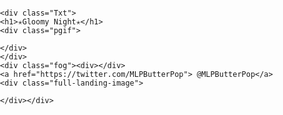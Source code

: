 <!DOCTYPE html>
<html>
<head>
	<meta charset="utf-8">
	<title>Lists</title>
	<script src="https://ajax.googleapis.com/ajax/libs/jquery/3.4.1/jquery.min.js"></script>
 <script src="https://atuin.ru/demo/ripples/jquery.ripples.js"></script>
</head>
<style type="text/css">
	body{
		
		background-color: #551125;
		margin: 0px;
		padding: 0px;
	}
	.full-landing-image{
		width: 100%;
		height: 90vh;
		background: url('https://ton.twitter.com/1.1/ton/data/dm/1146918586751115271/1146918543407165441/BphaobPK.jpg:large')no-repeat center;
		background-size: cover;
	}
.Txt {
    font-size: 79px;
    font-weight: bold;
    line-height: 0;
    position: middle;
    display: inline-block;
    margin: .25px;
    padding: .5px .75px;
    text-align: center;
    /* Color fallback */
    color: #fff;
    -webkit-background-clip: text;

    -webkit-text-fill-color: transparent;
}
.Txt{
    background-image: url('https://99px.ru/sstorage/86/2017/05/11005171109105486.gif');
}
.pgif{
	width: 80px;
	background-image: url('https://i.ytimg.com/vi/isViMCDPUYg/maxresdefault.jpg');
}
a{
	
	color: #E9C2F5;
	font-size: 49px;
    font-weight: bold;
    line-height: 2;
    position: middle;
    display: inline-block;
    margin: .45px;
    padding: .7px .85px;
    text-align: center;
}


</style>
<body>

	<div class="Txt">
	<h1>✭Gloomy Night✭</h1>
	<div class="pgif">
		
	</div>
    </div>
    <div class="fog"><div></div>
    <a href="https://twitter.com/MLPButterPop"> @MLPButterPop</a>
	<div class="full-landing-image">
		
	</div></div>
<script type="text/javascript">

	$('.full-landing-image').ripples({
    resolution: 300,
    dropRadius: 20,
    perturbance: 0.05
});
 
</script>
</body>
</html>
